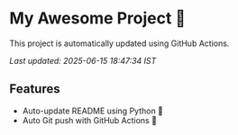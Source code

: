 # My Awesome Project 🚀

This project is automatically updated using GitHub Actions.

_Last updated: 2025-06-15 18:47:34 IST_

## Features
- Auto-update README using Python 🐍
- Auto Git push with GitHub Actions 🤖
